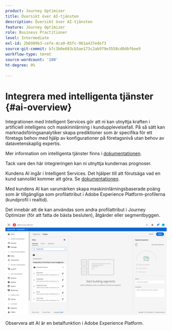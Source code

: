 ```yaml
---
product: Journey Optimizer
title: Översikt över AI-tjänsten
description: Översikt över AI-tjänsten
feature: Journey Optimizer
role: Business Practitioner
level: Intermediate
exl-id: 2b6989b3-cefe-4ca9-85fc-961a437edef3
source-git-commit: b7c3b0e683cb5ae173c2ab979e3558cd0dbf6ee9
workflow-type: tm+mt
source-wordcount: '180'
ht-degree: 0%

---
```


# Integrera med intelligenta tjänster {#ai-overview}

Integrationen med Intelligent Services gör att ni kan utnyttja kraften i artificiell intelligens och maskininlärning i kundupplevelsefall. På så sätt kan marknadsföringsanalytiker skapa prediktioner som är specifika för ett företags behov med hjälp av konfigurationer på företagsnivå utan behov av datavetenskaplig expertis.

Mer information om intelligenta tjänster finns i [dokumentationen](https://docs.adobe.com/content/help/en/experience-platform/intelligent-services/home.html).

Tack vare den här integreringen kan ni utnyttja kundernas prognoser.

Kundens AI ingår i Intelligent Services. Det hjälper till att förutsäga vad en kund sannolikt kommer att göra. Se [dokumentationen](https://docs.adobe.com/content/help/en/experience-platform/intelligent-services/customer-ai/overview.html).

Med kundens AI kan varumärken skapa maskininlärningsbaserade poäng som är tillgängliga som profilattribut i Adobe Experience Platform-profilerna (kundprofil i realtid).

Det innebär att de kan användas som andra profilattribut i Journey Optimizer (för att fatta de bästa besluten), åtgärder eller segmentbyggen.

![](../assets/customer-ai.png)

Observera att AI är en betalfunktion i Adobe Experience Platform.